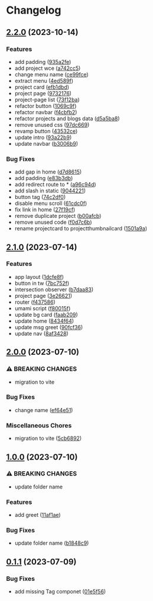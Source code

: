 # Changelog

## [2.2.0](https://github.com/fayaadbsa/fayaadbsa.com/compare/v2.1.0...v2.2.0) (2023-10-14)


### Features

* add padding ([935a2fe](https://github.com/fayaadbsa/fayaadbsa.com/commit/935a2fee7eb6a95a338a876846fe562350327f8b))
* add project wce ([a742cc5](https://github.com/fayaadbsa/fayaadbsa.com/commit/a742cc504432bd32cba0fee6a4e446adf9429ec3))
* change menu name ([ce99fce](https://github.com/fayaadbsa/fayaadbsa.com/commit/ce99fce52774b6a0390c04a964b39b731506b46f))
* extract menu ([4ed589f](https://github.com/fayaadbsa/fayaadbsa.com/commit/4ed589f4e20ef7f1467254d33ecbf3d1aedc7deb))
* project card ([efb1dbd](https://github.com/fayaadbsa/fayaadbsa.com/commit/efb1dbd9678c2d5210992c85074f2f9e27948f38))
* project page ([9732176](https://github.com/fayaadbsa/fayaadbsa.com/commit/9732176e6f0441caa6092c8637139b7ba483bf21))
* project-page list ([73f12ba](https://github.com/fayaadbsa/fayaadbsa.com/commit/73f12ba1c39a95ea9f9aeca9cc0d62d4bef6ad6a))
* refactor button ([1069c9f](https://github.com/fayaadbsa/fayaadbsa.com/commit/1069c9f59afa1fb2da25504c55cec832a2de5240))
* refactor navbar ([f4cbfb2](https://github.com/fayaadbsa/fayaadbsa.com/commit/f4cbfb2def7967f133ec836bac9bb6242c5c492d))
* refactor projects and blogs data ([d5a5ba8](https://github.com/fayaadbsa/fayaadbsa.com/commit/d5a5ba81e3efc16be99a4b317b2ea55004fc1555))
* remove unused css ([97dc669](https://github.com/fayaadbsa/fayaadbsa.com/commit/97dc669c59413888ffafb40be348e40736833a7d))
* revamp button ([43532ce](https://github.com/fayaadbsa/fayaadbsa.com/commit/43532cee49547ce870ccd8d0d09f395e941afe7a))
* update intro ([93a22b9](https://github.com/fayaadbsa/fayaadbsa.com/commit/93a22b990dfad50d6ccf8d42c17ff19dc996e0ef))
* update navbar ([b3006b9](https://github.com/fayaadbsa/fayaadbsa.com/commit/b3006b9ac66b1a8c49858fbda36384eb23c4152c))


### Bug Fixes

* add gap in home ([d7d8615](https://github.com/fayaadbsa/fayaadbsa.com/commit/d7d86157648a3970541fe48b77946ccfa1385510))
* add padding ([e83b3db](https://github.com/fayaadbsa/fayaadbsa.com/commit/e83b3dbb5bc0fcaa2eda1bcc6adf198f8e705f0d))
* add redirect route to * ([a96c94d](https://github.com/fayaadbsa/fayaadbsa.com/commit/a96c94d1f35a15edf706aafa1d53faf3029fc626))
* add slash in static ([9044221](https://github.com/fayaadbsa/fayaadbsa.com/commit/9044221161524095a2888804ae9f86376e311a52))
* button tag ([74c2df0](https://github.com/fayaadbsa/fayaadbsa.com/commit/74c2df03eec6ed33ad7a091485472dcdfeff7985))
* disable menu scroll ([61cdc0f](https://github.com/fayaadbsa/fayaadbsa.com/commit/61cdc0f5f3960514560e6353a9702ea67dbf5072))
* fix link in home ([27f19cf](https://github.com/fayaadbsa/fayaadbsa.com/commit/27f19cf695e9ca62aae67fbb5be607aa22aceff2))
* remove duplicate project ([b00afcb](https://github.com/fayaadbsa/fayaadbsa.com/commit/b00afcb41c8e8fba4cb2bd5d880ff8e04ca61cdb))
* remove unused code ([f0d7c6b](https://github.com/fayaadbsa/fayaadbsa.com/commit/f0d7c6bc67e056bc57a11f62689d32d3654ca260))
* rename projectcard to projectthumbnailcard ([1501a9a](https://github.com/fayaadbsa/fayaadbsa.com/commit/1501a9a122aadbdf33ad626ec2b7b7eb814ce58e))

## [2.1.0](https://github.com/fayaadbsa/fayaadbsa.com/compare/v2.0.0...v2.1.0) (2023-07-14)


### Features

* app layout ([1dcfe8f](https://github.com/fayaadbsa/fayaadbsa.com/commit/1dcfe8fe121344d1e93c1c5a8d0f19c509c29a0e))
* button in tw ([7bc752f](https://github.com/fayaadbsa/fayaadbsa.com/commit/7bc752fbae57648590555f9931d9d5be1a870576))
* intersection observer ([b7daa83](https://github.com/fayaadbsa/fayaadbsa.com/commit/b7daa8382e0ee9b4e069bd204c94aba32d602fcd))
* project page ([3e26621](https://github.com/fayaadbsa/fayaadbsa.com/commit/3e266215bebb73a33d81d86b21dcf2014bcfbabc))
* router ([f437586](https://github.com/fayaadbsa/fayaadbsa.com/commit/f437586c56936911d700b511c26c5819f2393af2))
* umami script ([f80015f](https://github.com/fayaadbsa/fayaadbsa.com/commit/f80015f64252ff3d571706a44305b5f6c743e1e0))
* update bg card ([faab209](https://github.com/fayaadbsa/fayaadbsa.com/commit/faab20984227cf4056d6dd852942ac9f170789c3))
* update home ([8434f64](https://github.com/fayaadbsa/fayaadbsa.com/commit/8434f64e0547cfb5bec02c43a91ac1b9a95764f6))
* update msg greet ([90fcf36](https://github.com/fayaadbsa/fayaadbsa.com/commit/90fcf36ab94e934801d772bee21a3e52f508a623))
* update nav ([8af3428](https://github.com/fayaadbsa/fayaadbsa.com/commit/8af34288a51bee7ba4e378c0599d1e7df3f8b985))

## [2.0.0](https://github.com/fayaadbsa/fayaadbsa.com/compare/v1.0.0...v2.0.0) (2023-07-10)


### ⚠ BREAKING CHANGES

* migration to vite

### Bug Fixes

* change name ([ef64e51](https://github.com/fayaadbsa/fayaadbsa.com/commit/ef64e51ec2f81d5942f06db18be240a6d16beffc))


### Miscellaneous Chores

* migration to vite ([5cb6892](https://github.com/fayaadbsa/fayaadbsa.com/commit/5cb68926bce7ae83dbd320b4fd33efa9c0f187c7))

## [1.0.0](https://github.com/fayaadbsa/fayaadbsa.com/compare/v0.1.1...v1.0.0) (2023-07-10)


### ⚠ BREAKING CHANGES

* update folder name

### Features

* add greet ([11af1ae](https://github.com/fayaadbsa/fayaadbsa.com/commit/11af1ae3b7128991e73b2cdbef120d4dbf5dc043))


### Bug Fixes

* update folder name ([b1848c9](https://github.com/fayaadbsa/fayaadbsa.com/commit/b1848c99f9c10cf53cbf3e0c000ecfe837cbac7c))

## [0.1.1](https://github.com/fayaadbsa/fayaadbsa.com/compare/v0.1.0...v0.1.1) (2023-07-09)


### Bug Fixes

* add missing Tag componet ([01e5f56](https://github.com/fayaadbsa/fayaadbsa.com/commit/01e5f5690938bc3d2168657ba9f04cd6619c77e6))
